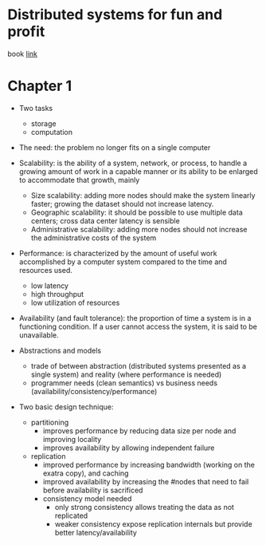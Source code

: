# Distributed systems for fun and profit
book [link](http://book.mixu.net/distsys/intro.html)

# Chapter 1
* Two tasks
  - storage 
  - computation
* The need: the problem no longer fits on a single computer

* Scalability: is the ability of a system, network, or process, to handle a growing amount of work in a capable manner or its ability to be enlarged to accommodate that growth, mainly
  - Size scalability: adding more nodes should make the system linearly faster; growing the dataset should not increase latency.
  - Geographic scalability: it should be possible to use multiple data centers; cross data center latency is sensible
  - Administrative scalability: adding more nodes should not increase the administrative costs of the system
* Performance: is characterized by the amount of useful work accomplished by a computer system compared to the time and resources used.
  - low latency
  - high throughput 
  - low utilization of resources
* Availability (and fault tolerance): the proportion of time a system is in a functioning condition. If a user cannot access the system, it is said to be unavailable.

* Abstractions and models
  - trade of between abstraction (distributed systems presented as a single system) and reality (where performance is needed)
  - programmer needs (clean semantics) vs business needs (availability/consistency/performance)
  
* Two basic design technique:
  - partitioning
    - improves performance by reducing data size per node and improving locality
    - improves availability by allowing independent failure
  - replication
    - improved performance by increasing bandwidth (working on the exatra copy), and caching
    - improved availability by increasing the #nodes that need to fail before availability is sacrificed
    - consistency model needed
      - only strong consistency allows treating the data as not replicated
      - weaker consistency expose replication internals but provide better latency/availability
      
    
